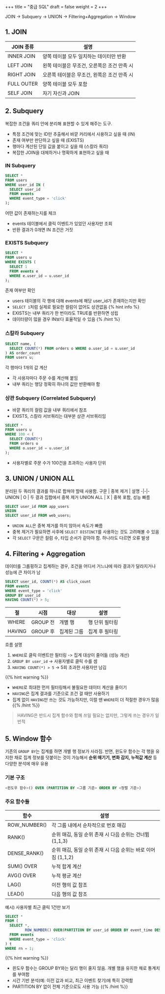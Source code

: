 +++
title = "중급 SQL"
draft = false
weight = 2
+++

JOIN -> Subquery -> UNION -> Filtering+Aggregation -> Window

## 1. JOIN
JOIN 종류 | 설명
-|-
INNER JOIN | 양쪽 테이블 모두 일치하는 데이터만 반환
LEFT JOIN | 왼쪽 테이블은 무조건, 오른쪽은 조건 만족 시
RIGHT JOIN | 오른쪽 테이블은 무조건, 왼쪽은 조건 만족 시
FULL OUTER | 양쪽 테이블 모두 포함
SELF JOIN | 자기 자신과 JOIN

## 2. Subquery
복잡한 조건을 쿼리 안에 분리해 표현할 수 있게 해주는 도구.
- 특정 조건에 맞는 ID만 추출해서 바깥 커리에서 사용하고 싶을 때 (IN)
- 존재 여부만 판단하고 싶을 때 (EXISTS)
- 행마다 계산된 단일 값을 붙이고 싶을 때 (스칼라 쿼리)
- 복잡한 JOIN을 대체하거나 명확하게 표현하고 싶을 때

### IN Subquery
```sql
SELECT *
FROM users
WHERE user_id IN (
  SELECT user_id
  FROM events
  WHERE event_type = 'click'
);
```
어떤 값이 존재하는지를 체크
- events 테이블에서 클릭 이벤트가 있었던 사용자만 조회
- 반환 결과가 0개면 IN 조건은 거짓

### EXISTS Subquery
```sql
SELECT *
FROM users u
WHERE EXISTS (
  SELECT 1
  FROM events e
  WHERE e.user_id = u.user_id
);
```
존재 여부만 확인
- users 테이블의 각 행에 대해 events에 해당 user_id가 존재하는지만 확인
- ```SELECT 1```처럼 실제로 필요한 컬럼이 없어도 상관없음
{% hint info %}
- EXISTS는 내부 쿼리가 한 번이라도 TRUE를 반환하면 성립
- 데이터량이 많을 경우 IN보다 효율적일 수 있음
{% /hint %}

### 스칼라 Subquery
```sql
SELECT name, (
  SELECT COUNT(*) FROM orders o WHERE o.user_id = u.user_id
) AS order_count
FROM users u;
```
각 행마다 1개의 값 계산
- 각 사용자마다 주문 수를 계산해 붙임
- 내부 쿼리는 행당 정확히 하나의 값만 반환해야 함

### 상관 Subquery (Correlated Subquery)
- 바깥 쿼리의 컬럼 값을 내부 쿼리에서 참조
- EXISTS, 스칼라 서브쿼리는 대부분 상관 서브쿼리임
```sql
SELECT *
FROM users u
WHERE 100 < (
  SELECT COUNT(*)
  FROM orders o
  WHERE o.user_id = u.user_id
);
```
- 사용자별로 주문 수가 100건을 초과하는 사용자 단위

## 3. UNION / UNION ALL
분리된 두 쿼리의 결과를 하나로 합쳐야 할때 사용함.
구문 | 중복 제거 | 설명
-|-|-
UNION | O | 두 결과 집합에서 중복 제거
UNION ALL | X | 중복 포함, 성능 빠름
```sql
SELECT user_id FROM app_users
UNION
SELECT user_id FROM web_users;
```

- ```UNION ALL```은 중복 제거를 하지 않아서 속도가 빠름
- 중복 제거가 필요하면 사후에 ```SELECT DISTINCT```를 사용하는 것도 고려해볼 수 있음
- 각 ```SELECT``` 구문은 컬럼 수, 타입 순서가 같아야 함. 하나라도 다르면 오류 발생


## 4. Filtering + Aggregation
데이터를 그룹핑하고 집계하는 경우, 조건을 어디서 거느냐에 따라 결과가 달라지거나 성능에 큰 차이가 남
```sql
SELECT user_id, COUNT(*) AS click_count
FROM events
WHERE event_type = 'click'
GROUP BY user_id
HAVING COUNT(*) > 5;
```
절 | 시점 | 대상 | 설명
-|-|-|-
WHERE | GROUP 전 | 개별 행 | 행 단위 필터링
HAVING | GROUP 후 | 집계된 그룹 | 집계 후 필터링

흐름 설명
1. ```WHERE```로 클릭 이벤트만 필터링 -> 집계 대상이 줄어듦 (성능 개선)
2. ```GROUP BY user_id``` -> 사용자별로 클릭 수를 셈
3. ```HAVING COUNT(*) > 5``` -> 5회 초과한 사용자만 남김

{{% hint warning %}}
- ```WHERE```로 최대한 먼저 필터링해서 불필요한 데이터 계산을 줄이기
- ```HAVING```은 집계 결과를 기준으로 조건 걸 때만 사용하기
- 집계 없이 ```HAVING```만 쓰는 것도 가능하지만, 이럴 땐 ```WHERE```이 더 적절한 경우가 많음
{{% /hint %}}

> HAVING은 반드시 집계 함수와 함께 쓰일 필요는 없지만, 그렇게 쓰는 경우가 일반적

## 5. Window 함수
기존의 ```GROUP BY```는 집계를 하면 개별 행 정보가 사라짐. 반면, 윈도우 함수는 각 행을 유지한 채로 집계 정보를 덧붙이는 것이 가능해서 **순위 매기기, 변화 감지, 누적값 계산** 등 다양한 분석에 매우 유용

### 기본 구조
```sql
<윈도우 함수>() OVER (PARTITION BY <그룹 기준> ORDER BY <정렬 기준>)
```

### 주요 함수들
함수 | 설명
-|-
ROW_NUMBER() | 각 그룹 내에서 순차적으로 번호 매김
RANK() | 순위 매김, 동일 순위 존재 시 다음 순위는 건너뜀 (1,1,3)
DENSE_RANK() | 순위 매김, 동일 순위 존재 시 다음 순위는 바로 이어짐 (1,1,2)
SUM() OVER | 누적 합계 계산
AVG() OVER | 누적 평균 계산
LAG() | 이전 행의 값 참조
LEAD() | 다음 행의 값 참조

예시) 사용자별 최근 클릭 1건만 보기
```sql
SELECT *
FROM (
  SELECT *,
         ROW_NUMBER() OVER(PARTITION BY user_id ORDER BY event_time DESC) AS rn
  FROM events
  WHERE event_type = 'click'
) t
WHERE rn = 1;
```

{{% hint warning %}}
- 윈도우 함수는 GROUP BY와는 달리 행이 줄지 않음. 개별 행을 유지한 채로 통계치를 부여함
- 시간 기반 분석(예: 이전 값과 비교, 최근 이벤트 찾기)에 특히 강력함
- PARTITION BY 없이 전체 기준으로도 사용 가능
{{% /hint %}}
